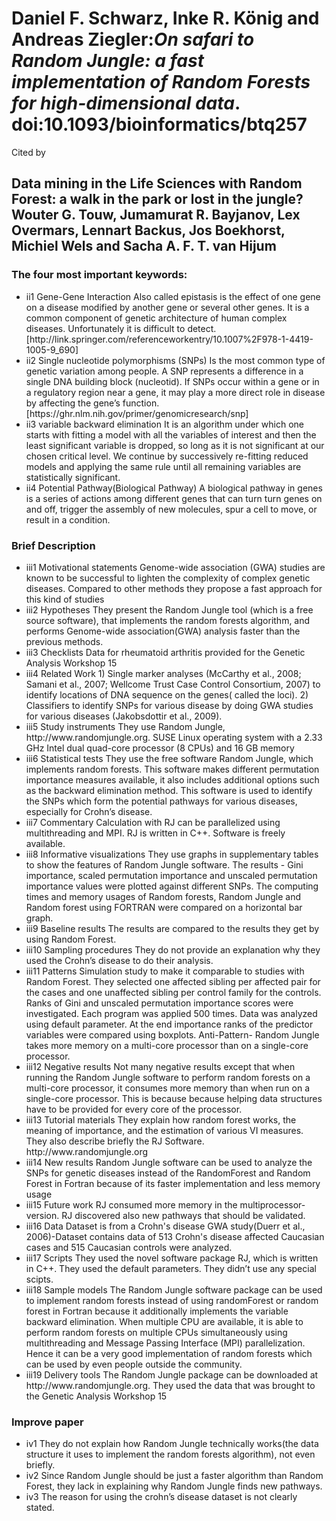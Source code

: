 <h1>Daniel F. Schwarz, Inke R. König and Andreas Ziegler:<i>On safari to Random Jungle: a fast implementation of Random Forests for high-dimensional data</i>. doi:10.1093/bioinformatics/btq257</h1>

Cited by

<h2>Data mining in the Life Sciences with Random Forest: a walk in the park or lost in the jungle?
Wouter G. Touw, Jumamurat R. Bayjanov, Lex Overmars, Lennart Backus, Jos Boekhorst, Michiel Wels and Sacha A. F. T. van Hijum</h2>


<h3>The four most important keywords:</h3>
<ul>
<li>ii1 Gene-Gene Interaction
Also called epistasis is the effect of one gene on a disease modified by another gene or several other genes. It is a common component of genetic architecture of human complex diseases. Unfortunately it is difficult to detect. [http://link.springer.com/referenceworkentry/10.1007%2F978-1-4419-1005-9_690]</li>
<li>ii2 Single nucleotide polymorphisms (SNPs)
Is the most common type of genetic variation among people. A SNP represents a difference in a single DNA building block (nucleotid). If SNPs occur within a gene or in a regulatory region near a gene, it may play a more direct role in disease by affecting the gene’s function. [https://ghr.nlm.nih.gov/primer/genomicresearch/snp]
</li>
<li>ii3 variable backward elimination
It is an algorithm under which one starts with fitting a model with all the variables of interest and then the least significant variable is dropped, so long as it is not significant at our chosen critical level. We continue by successively re-fitting reduced models and applying the same rule until all remaining variables are statistically significant.  </li>
<li>ii4 Potential Pathway(Biological Pathway)
A biological pathway in genes is a series of actions among different genes that can turn turn genes on and off, trigger the assembly of new molecules, spur a cell to move, or result in a condition. </li></ul>


<h3>Brief Description</h3>
<ul><li>iii1  Motivational statements
Genome-wide association (GWA) studies are known to be successful to lighten the complexity of complex genetic diseases. Compared to other methods they propose a fast approach for this kind of studies</li>
<li>iii2  Hypotheses
They present the Random Jungle tool (which is a free source software), that implements the random forests algorithm, and performs Genome-wide association(GWA) analysis faster than the previous methods.</li>
<li>iii3  Checklists
Data for rheumatoid arthritis provided for the Genetic Analysis Workshop 15
</li><li>iii4  Related Work
1) Single marker analyses (McCarthy et al., 2008; Samani et al., 2007; Wellcome Trust Case Control Consortium, 2007) to identify locations of DNA sequence on the genes( called the loci). 2) Classifiers to identify SNPs for various disease by doing GWA studies for various diseases (Jakobsdottir et al., 2009). 
</li><li>iii5  Study instruments
They use Random Jungle, http://www.randomjungle.org. SUSE Linux operating system with a 2.33 GHz Intel dual quad-core processor (8 CPUs) and 16 GB memory
</li><li>iii6  Statistical tests
They use the free software Random Jungle, which implements random forests. This software makes different permutation importance measures available, it also includes additional options such as the backward elimination method. This software is used to identify the SNPs which form the potential pathways for various diseases, especially for Crohn’s disease.
</li><li>iii7  Commentary
Calculation with RJ can be parallelized using multithreading and MPI. RJ is written in C++. Software is freely available.
</li><li>iii8  Informative visualizations
 They use graphs in supplementary tables to show the features of Random Jungle software. The results - Gini importance, scaled permutation importance and unscaled permutation importance values were plotted against different SNPs. The computing times and memory usages of Random forests, Random Jungle and Random forest using FORTRAN were compared on a horizontal bar graph.
</li><li>iii9  Baseline results
The results are compared to the results they get by using Random Forest.
</li><li>iii10 Sampling procedures
They do not provide an explanation why they used the Crohn’s disease to do their analysis. 
</li><li>iii11 Patterns
Simulation study to make it comparable to studies with Random Forest. They selected one affected sibling per affected pair for the cases and one unaffected sibling per control family for the controls. Ranks of Gini and unscaled permutation importance scores were investigated. Each program was applied 500 times. Data was analyzed using default parameter. At the end importance ranks of the predictor variables were compared using boxplots.
Anti-Pattern- Random Jungle takes more memory on a multi-core processor than on a single-core processor. 
</li><li>iii12 Negative results
Not many negative results except that when running the Random Jungle software to perform random forests on a multi-core processor, it consumes more memory than when run on a single-core processor. This is because because helping data structures have to be provided for every core of the processor.
</li><li>iii13 Tutorial materials
They explain how random forest works, the meaning of importance, and the estimation of various VI measures. They also describe briefly the RJ Software. http://www.randomjungle.org
</li><li>iii14 New results 
Random Jungle software can be used to analyze the SNPs for genetic diseases instead of the RandomForest and Random Forest in Fortran because of its faster implementation and less memory usage
</li><li>iii15 Future work
RJ consumed more memory in the multiprocessor-version. RJ discovered also new pathways that should be validated.
</li><li>iii16 Data 
Dataset is from a Crohn's disease GWA study(Duerr et al., 2006)-Dataset contains data of 513 Crohn's disease affected Caucasian cases and 515 Caucasian controls were analyzed.
</li><li>iii17 Scripts
They used the novel software package RJ, which is written in C++. They used the default parameters. They didn’t use any special scipts.
</li><li>iii18 Sample models
The Random Jungle software package can be used to implement random forests instead of using randomForest or random forest in Fortran because it additionally implements the variable backward elimination. When multiple CPU are available, it is able to perform random forests on multiple CPUs simultaneously using multithreading and Message Passing Interface (MPI) parallelization. Hence it can be a very good implementation of random forests which can be used by even people outside the community.
</li><li>iii19 Delivery tools 
The Random Jungle package can be downloaded at http://www.randomjungle.org. They used the data that was brought to the Genetic Analysis Workshop 15</li></ul>

<h3>Improve paper</h3>
<ul>
<li>iv1 They do not explain how Random Jungle technically works(the data structure it uses to implement the random forests algorithm), not even briefly.
</li><li>iv2 Since Random Jungle should be just a faster algorithm than Random Forest, they lack in explaining why Random Jungle finds new pathways.
</li><li>iv3 The reason for using the crohn’s disease dataset is not clearly stated.
</li></ul>




